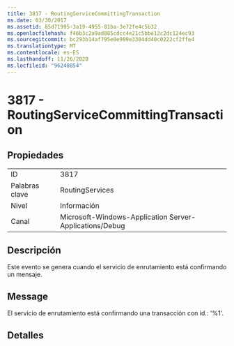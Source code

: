 ```yaml
---
title: 3817 - RoutingServiceCommittingTransaction
ms.date: 03/30/2017
ms.assetid: 85d71995-3a19-4955-81ba-3e72fe4c5b32
ms.openlocfilehash: f46b3c2a9ad885cdcc4e21c5bbe12c2dc124ec93
ms.sourcegitcommit: bc293b14af795e0e999e3304dd40c0222cf2ffe4
ms.translationtype: MT
ms.contentlocale: es-ES
ms.lasthandoff: 11/26/2020
ms.locfileid: "96240854"
---
```

# <a name="3817---routingservicecommittingtransaction"></a>3817 - RoutingServiceCommittingTransaction

## <a name="properties"></a>Propiedades  
  
|||  
|-|-|  
|ID|3817|  
|Palabras clave|RoutingServices|  
|Nivel|Información|  
|Canal|Microsoft-Windows-Application Server-Applications/Debug|  
  
## <a name="description"></a>Descripción  

 Este evento se genera cuando el servicio de enrutamiento está confirmando un mensaje.  
  
## <a name="message"></a>Message  

 El servicio de enrutamiento está confirmando una transacción con id.: '%1'.  
  
## <a name="details"></a>Detalles
